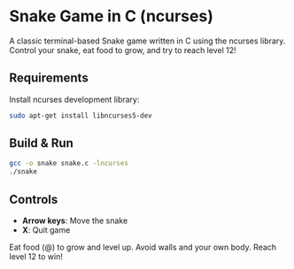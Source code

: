 # Snake Game in C (ncurses)

A classic terminal-based Snake game written in C using the ncurses library. Control your snake, eat food to grow, and try to reach level 12!

## Requirements

Install ncurses development library:
```bash
sudo apt-get install libncurses5-dev
```

## Build & Run

```bash
gcc -o snake snake.c -lncurses
./snake
```

## Controls

- **Arrow keys**: Move the snake
- **X**: Quit game

Eat food (@) to grow and level up. Avoid walls and your own body. Reach level 12 to win!